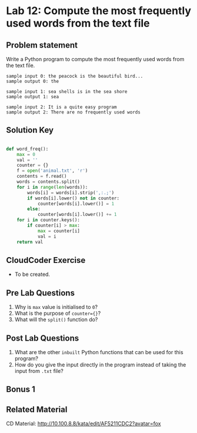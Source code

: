 # Lab 12: Compute the most frequently used words from the text file

## Problem statement

Write a Python program to compute the most frequently used words from the text file.

```
sample input 0: the peacock is the beautiful bird...
sample output 0: the

sample input 1: sea shells is in the sea shore
sample output 1: sea

sample input 2: It is a quite easy program
sample output 2: There are no frequently used words
```

## Solution Key

```python

def word_freq():
    max = 0
    val = ''
    counter = {}
    f = open('animal.txt', 'r')
    contents = f.read()
    words = contents.split()
    for i in range(len(words)):
        words[i] = words[i].strip(',:.;')
        if words[i].lower() not in counter:
            counter[words[i].lower()] = 1
        else:
            counter[words[i].lower()] += 1
    for i in counter.keys():
        if counter[i] > max:
            max = counter[i]
            val = i
    return val

```

## CloudCoder Exercise

- To be created.

## Pre Lab Questions

1. Why is `max` value is initialised to `0`?
2. What is the purpose of `counter={}`?
3. What will the `split()` function do?

## Post Lab Questions

1. What are the other `inbuilt` Python functions that can be used for this program?
2. How do you give the input directly in the program instead of taking the input from `.txt` file?

## Bonus 1

## Related Material

CD Material: http://10.100.8.8/kata/edit/AF5211CDC2?avatar=fox
